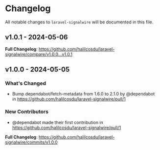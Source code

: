 # Changelog

All notable changes to `laravel-signalwire` will be documented in this file.

## v1.0.1 - 2024-05-06

**Full Changelog**: https://github.com/halilcosdu/laravel-signalwire/compare/v1.0.0...v1.0.1

## v1.0.0 - 2024-05-05

### What's Changed

* Bump dependabot/fetch-metadata from 1.6.0 to 2.1.0 by @dependabot in https://github.com/halilcosdu/laravel-signalwire/pull/1

### New Contributors

* @dependabot made their first contribution in https://github.com/halilcosdu/laravel-signalwire/pull/1

**Full Changelog**: https://github.com/halilcosdu/laravel-signalwire/commits/v1.0.0
